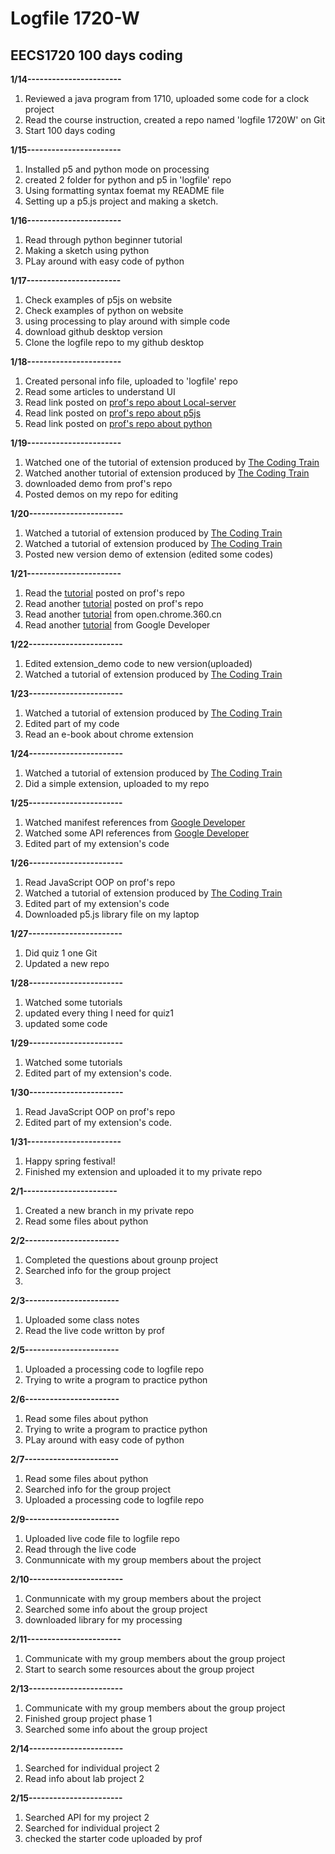 # Logfile 1720-W
## EECS1720 100 days coding
**1/14-----------------------**
1. Reviewed a java program from 1710, uploaded some code for a clock project
2. Read the course instruction, created a repo named 'logfile 1720W' on Git
3. Start 100 days coding

**1/15-----------------------**
1. Installed p5 and python mode on processing
2. created 2 folder for python and p5 in 'logfile' repo
3. Using formatting syntax foemat my README file
4. Setting up a p5.js project and making a sketch.

**1/16-----------------------**
1. Read through python beginner tutorial
2. Making a sketch using python
3. PLay around with easy code of python

**1/17-----------------------**
1. Check examples of p5js on website
2. Check examples of python on website
3. using processing to play around with simple code
4. download github desktop version
5. Clone the logfile repo to my github desktop

**1/18-----------------------**
1. Created personal info file, uploaded to 'logfile' repo
2. Read some articles to understand UI
3. Read link posted on [prof's repo about Local-server](https://github.com/processing/p5.js/wiki/Local-server)
5. Read link posted on [prof's repo about p5js](https://p5js.org/get-started/)
6. Read link posted on [prof's repo about python](https://py.processing.org/tutorials/gettingstarted/)

**1/19-----------------------**
1. Watched one of the tutorial of extension produced by [The Coding Train](https://www.youtube.com/watch?v=hkOTAmmuv_4&list=PLRqwX-V7Uu6bL9VOMT65ahNEri9uqLWfS)
2. Watched another tutorial of extension produced by [The Coding Train](https://www.youtube.com/watch?v=9Tl3OmwrSaM&list=PLRqwX-V7Uu6bL9VOMT65ahNEri9uqLWfS&index=3)
3. downloaded demo from prof's repo
4. Posted demos on my repo for editing

**1/20-----------------------**
1. Watched a tutorial of extension produced by [The Coding Train](https://www.youtube.com/watch?v=9Tl3OmwrSaM&list=PLRqwX-V7Uu6bL9VOMT65ahNEri9uqLWfS&index=3)
2.  Watched a tutorial of extension produced by [The Coding Train](https://www.youtube.com/watch?v=ew9ut7ixIlI&list=PLRqwX-V7Uu6bL9VOMT65ahNEri9uqLWfS&index=4)
3.  Posted new version demo of extension (edited some codes)

**1/21-----------------------**
1. Read the [tutorial](https://medium.com/@TusharKanjariya/getting-started-with-developing-browser-extensions-eb4a7d8658b3) posted on prof's repo
2. Read another [tutorial](https://www.geeksforgeeks.org/building-basic-chrome-extension/) posted on prof's repo
3.  Read another [tutorial](https://open.chrome.360.cn/extension_dev/overview.html) from open.chrome.360.cn
4. Read another [tutorial](https://developer.chrome.com/docs/extensions/mv3/manifest/)  from Google Developer

**1/22-----------------------**
1. Edited extension_demo code to new version(uploaded)
2. Watched a tutorial of extension produced by [The Coding Train](https://www.youtube.com/watch?v=ew9ut7ixIlI&list=PLRqwX-V7Uu6bL9VOMT65ahNEri9uqLWfS&index=6)

**1/23-----------------------**
1. Watched a tutorial of extension produced by [The Coding Train](https://www.youtube.com/watch?v=8zMMOdI5SOk&ab_channel=TheCodingTrain)
2. Edited part of my code
3. Read an e-book about chrome extension

**1/24-----------------------**
1. Watched a tutorial of extension produced by [The Coding Train](https://www.youtube.com/watch?v=IXXNIcQQLU8&list=PLRqwX-V7Uu6bL9VOMT65ahNEri9uqLWfS&index=6&ab_channel=TheCodingTrain)
2. Did a simple extension, uploaded to my repo

**1/25-----------------------**
1. Watched manifest references from [Google Developer](https://developer.chrome.com/docs/extensions/mv3/manifest/)
2. Watched some API references from [Google Developer](https://developer.chrome.com/docs/extensions/reference/browserAction/)
3. Edited part of my extension's code

**1/26-----------------------**
1. Read JavaScript OOP on prof's repo
2. Watched a tutorial of extension produced by [The Coding Train](https://www.youtube.com/watch?v=IXXNIcQQLU8&list=PLRqwX-V7Uu6bL9VOMT65ahNEri9uqLWfS&index=7)
3. Edited part of my extension's code
4. Downloaded p5.js library file on my laptop

**1/27-----------------------**
1. Did quiz 1 one Git
2. Updated a new repo

**1/28-----------------------**
1. Watched some tutorials
2. updated every thing I need for quiz1
3. updated some code

**1/29-----------------------**
1. Watched some tutorials
2. Edited part of my extension's code.

**1/30-----------------------**
1. Read JavaScript OOP on prof's repo
2. Edited part of my extension's code.

**1/31-----------------------**
1. Happy spring festival!
2. Finished my extension and uploaded it to my private repo

**2/1-----------------------**
1. Created a new branch in my private repo
2. Read some files about python

**2/2-----------------------**
1. Completed the questions about grounp project
2. Searched info for the group project
3. 
**2/3-----------------------**
1. Uploaded some class notes
2. Read the live code writton by prof

**2/5-----------------------**
1. Uploaded a processing code to logfile repo
2. Trying to write a program to practice python

**2/6-----------------------**
1.  Read some files about python
2.  Trying to write a program to practice python
3.  PLay around with easy code of python

**2/7-----------------------**
1. Read some files about python
2. Searched info for the group project
3. Uploaded a processing code to logfile repo

**2/9-----------------------**
1. Uploaded live code file to logfile repo
2. Read through the live code
3. Conmunnicate with my group members about the project

**2/10-----------------------**
1. Conmunnicate with my group members about the project
2. Searched some info about the group project
3. downloaded library for my processing

**2/11-----------------------**
1. Communicate with my group members about the group project
2. Start to search some resources about the group project

**2/13-----------------------**
1.  Communicate with my group members about the group project
2.  Finished group project phase 1
3.  Searched some info about the group project

**2/14-----------------------**
1. Searched for individual project 2
2. Read info about lab project 2

**2/15-----------------------**
1. Searched API for my project 2
2. Searched for individual project 2
3. checked the starter code uploaded by prof
